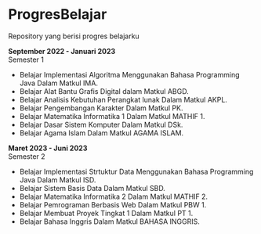 # ProgresBelajar
Repository yang berisi progres belajarku

**September 2022 - Januari 2023**  
Semester 1
  * Belajar Implementasi Algoritma Menggunakan Bahasa Programming Java Dalam Matkul IMA.
  * Belajar Alat Bantu Grafis Digital dalam Matkul ABGD.
  * Belajar Analisis Kebutuhan Perangkat lunak Dalam Matkul AKPL.
  * Belajar Pengembangan Karakter Dalam Matkul PK.
  * Belajar Matematika Informatika 1 Dalam Matkul MATHIF 1.
  * Belajar Dasar Sistem Komputer Dalam Matkul DSk.
  * Belajar Agama Islam Dalam Matkul AGAMA ISLAM.

**Maret 2023 - Juni 2023**  
Semester 2 
  * Belajar Implementasi Strtuktur Data Menggunakan Bahasa Programming Java Dalam Matkul ISD.
  * Belajar Sistem Basis Data Dalam Matkul SBD.
  * Belajar Matematika Informatika 2 Dalam Matkul MATHIF 2.
  * Belajar Pemrograman Berbasis Web Dalam Matkul PBW 1.
  * Belajar Membuat Proyek Tingkat 1 Dalam Matkul PT 1.
  * Belajar Bahasa Inggris Dalam Matkul BAHASA INGGRIS.
